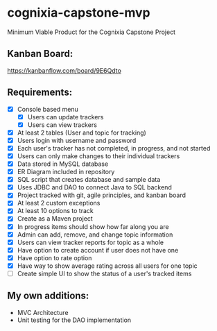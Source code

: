 # cognixia-capstone-mvp
Minimum Viable Product for the Cognixia Capstone Project

## Kanban Board:
https://kanbanflow.com/board/9E6Qdto

## Requirements:

- [x] Console based menu
  - [x] Users can update trackers
  - [x] Users can view trackers
- [x] At least 2 tables (User and topic for tracking)
- [x] Users login with username and password
- [x] Each user's tracker has not completed, in progress, and not started
- [x] Users can only make changes to their individual trackers
- [x] Data stored in MySQL database
- [x] ER Diagram included in repository
- [x] SQL script that creates database and sample data
- [x] Uses JDBC and DAO to connect Java to SQL backend
- [x] Project tracked with git, agile principles, and kanban board
- [x] At least 2 custom exceptions
- [x] At least 10 options to track
- [x] Create as a Maven project
- [x] In progress items should show how far along you are
- [x] Admin can add, remove, and change topic information
- [x] Users can view tracker reports for topic as a whole
- [x] Have option to create account if user does not have one
- [x] Have option to rate option 
- [x] Have way to show average rating across all users for one topic
- [ ] Create simple UI to show the status of a user's tracked items

## My own additions: 

- MVC Architecture
- Unit testing for the DAO implementation